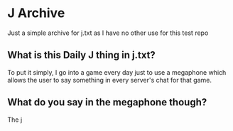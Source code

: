 # J Archive
Just a simple archive for j.txt as I have no other use for this test repo

## What is this Daily J thing in j.txt?
To put it simply, I go into a game every day just to use a megaphone which allows the user to say something in every server's chat for that game.

## What do you say in the megaphone though?
The j
